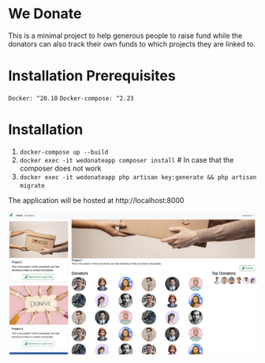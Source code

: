 # We Donate
This is a minimal project to help generous people to raise fund while the donators can also track their own funds to which projects they are linked to.

# Installation Prerequisites
`Docker: ^20.10`
`Docker-compose: ^2.23`

# Installation
1. `docker-compose up --build`
2. `docker exec -it wedonateapp composer install` # In case that the composer does not work
3. `docker exec -it wedonateapp php artisan key:generate && php artisan migrate`

The application will be hosted at http://localhost:8000

![Screenshot](./screenshot.png)